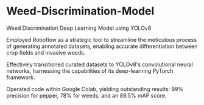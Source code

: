 # Weed-Discrimination-Model
Weed Discrimination Deep Learning Model using YOLOv8

Employed Roboflow as a strategic tool to streamline the meticulous process of generating annotated datasets, enabling accurate differentiation between crop fields and invasive weeds.

Effectively transitioned curated datasets to YOLOv8's convolutional neural networks, harnessing the capabilities of its deep-learning PyTorch framework. 

Operated code within Google Colab, yielding outstanding results: 99% precision for pepper, 78% for weeds, and an 89.5% mAP score.
